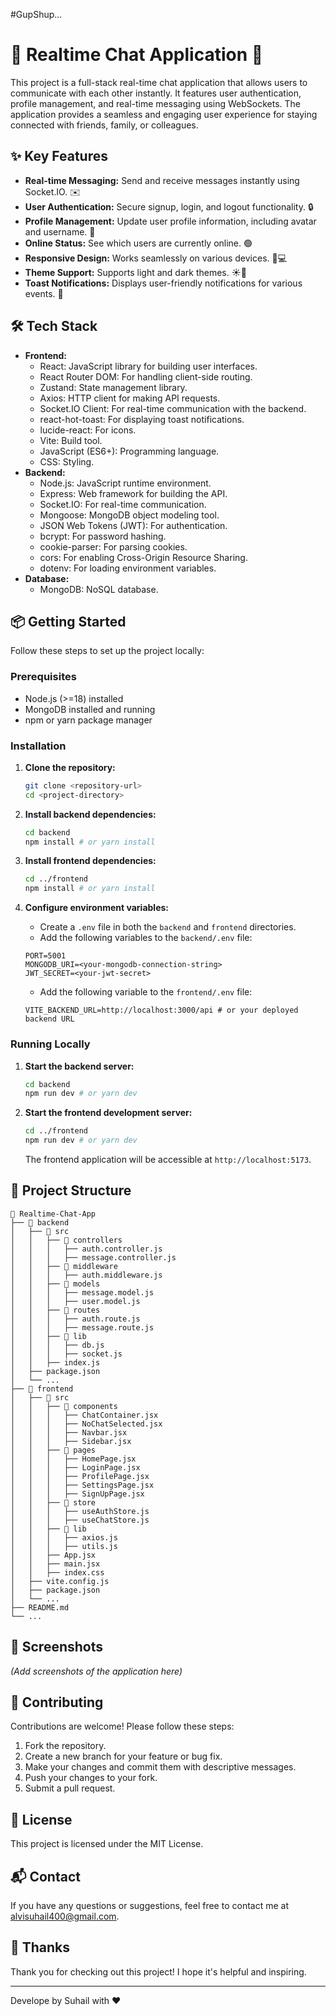 #GupShup...
# 💬 Realtime Chat Application 🚀

This project is a full-stack real-time chat application that allows users to communicate with each other instantly. It features user authentication, profile management, and real-time messaging using WebSockets. The application provides a seamless and engaging user experience for staying connected with friends, family, or colleagues.

## ✨ Key Features

- **Real-time Messaging:** Send and receive messages instantly using Socket.IO. ✉️
- **User Authentication:** Secure signup, login, and logout functionality. 🔒
- **Profile Management:** Update user profile information, including avatar and username. 👤
- **Online Status:** See which users are currently online. 🟢
- **Responsive Design:** Works seamlessly on various devices. 📱💻
- **Theme Support:** Supports light and dark themes. ☀️🌙
- **Toast Notifications:** Displays user-friendly notifications for various events. 🍞

## 🛠️ Tech Stack

- **Frontend:**
    - React: JavaScript library for building user interfaces.
    - React Router DOM: For handling client-side routing.
    - Zustand: State management library.
    - Axios: HTTP client for making API requests.
    - Socket.IO Client: For real-time communication with the backend.
    - react-hot-toast: For displaying toast notifications.
    - lucide-react: For icons.
    - Vite: Build tool.
    - JavaScript (ES6+): Programming language.
    - CSS: Styling.
- **Backend:**
    - Node.js: JavaScript runtime environment.
    - Express: Web framework for building the API.
    - Socket.IO: For real-time communication.
    - Mongoose: MongoDB object modeling tool.
    - JSON Web Tokens (JWT): For authentication.
    - bcrypt: For password hashing.
    - cookie-parser: For parsing cookies.
    - cors: For enabling Cross-Origin Resource Sharing.
    - dotenv: For loading environment variables.
- **Database:**
    - MongoDB: NoSQL database.

## 📦 Getting Started

Follow these steps to set up the project locally:

### Prerequisites

- Node.js (>=18) installed
- MongoDB installed and running
- npm or yarn package manager

### Installation

1.  **Clone the repository:**

    ```bash
    git clone <repository-url>
    cd <project-directory>
    ```

2.  **Install backend dependencies:**

    ```bash
    cd backend
    npm install # or yarn install
    ```

3.  **Install frontend dependencies:**

    ```bash
    cd ../frontend
    npm install # or yarn install
    ```

4.  **Configure environment variables:**

    - Create a `.env` file in both the `backend` and `frontend` directories.
    - Add the following variables to the `backend/.env` file:

    ```
    PORT=5001
    MONGODB_URI=<your-mongodb-connection-string>
    JWT_SECRET=<your-jwt-secret>
    ```

    - Add the following variable to the `frontend/.env` file:

    ```
    VITE_BACKEND_URL=http://localhost:3000/api # or your deployed backend URL
    ```

### Running Locally

1.  **Start the backend server:**

    ```bash
    cd backend
    npm run dev # or yarn dev
    ```

2.  **Start the frontend development server:**

    ```bash
    cd ../frontend
    npm run dev # or yarn dev
    ```

    The frontend application will be accessible at `http://localhost:5173`.

## 📂 Project Structure

```
📂 Realtime-Chat-App
├── 📁 backend
│   ├── 📁 src
│   │   ├── 📁 controllers
│   │   │   ├── auth.controller.js
│   │   │   ├── message.controller.js
│   │   ├── 📁 middleware
│   │   │   ├── auth.middleware.js
│   │   ├── 📁 models
│   │   │   ├── message.model.js
│   │   │   ├── user.model.js
│   │   ├── 📁 routes
│   │   │   ├── auth.route.js
│   │   │   ├── message.route.js
│   │   ├── 📁 lib
│   │   │   ├── db.js
│   │   │   ├── socket.js
│   │   ├── index.js
│   ├── package.json
│   └── ...
├── 📁 frontend
│   ├── 📁 src
│   │   ├── 📁 components
│   │   │   ├── ChatContainer.jsx
│   │   │   ├── NoChatSelected.jsx
│   │   │   ├── Navbar.jsx
│   │   │   ├── Sidebar.jsx
│   │   ├── 📁 pages
│   │   │   ├── HomePage.jsx
│   │   │   ├── LoginPage.jsx
│   │   │   ├── ProfilePage.jsx
│   │   │   ├── SettingsPage.jsx
│   │   │   ├── SignUpPage.jsx
│   │   ├── 📁 store
│   │   │   ├── useAuthStore.js
│   │   │   ├── useChatStore.js
│   │   ├── 📁 lib
│   │   │   ├── axios.js
│   │   │   ├── utils.js
│   │   ├── App.jsx
│   │   ├── main.jsx
│   │   ├── index.css
│   ├── vite.config.js
│   ├── package.json
│   └── ...
├── README.md
└── ...
```

## 📸 Screenshots

*(Add screenshots of the application here)*

## 🤝 Contributing

Contributions are welcome! Please follow these steps:

1.  Fork the repository.
2.  Create a new branch for your feature or bug fix.
3.  Make your changes and commit them with descriptive messages.
4.  Push your changes to your fork.
5.  Submit a pull request.

## 📝 License

This project is licensed under the MIT License.

## 📬 Contact

If you have any questions or suggestions, feel free to contact me at [alvisuhail400@gmail.com](mailto:alvisuhail400@gmail.com).

## 💖 Thanks

Thank you for checking out this project! I hope it's helpful and inspiring.

---
Develope by Suhail with ❤️
